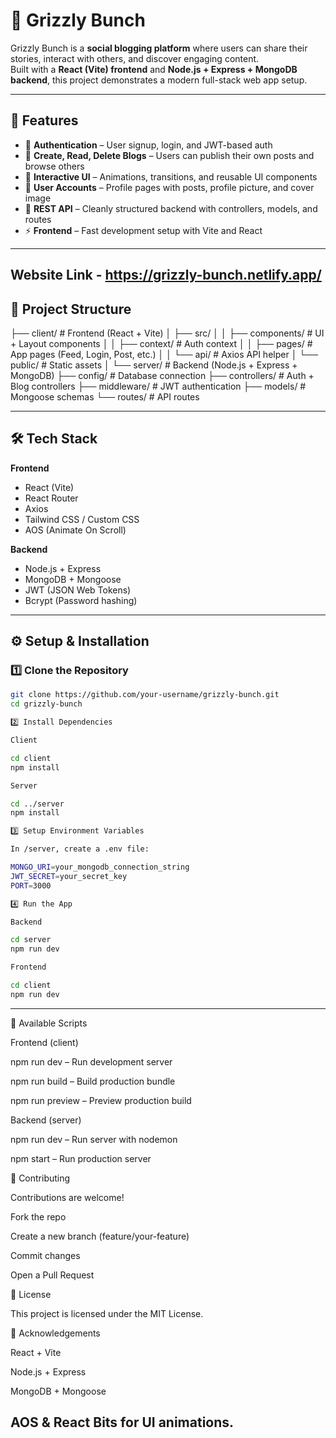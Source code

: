 # 🐻 Grizzly Bunch

Grizzly Bunch is a **social blogging platform** where users can share their stories, interact with others, and discover engaging content.  
Built with a **React (Vite) frontend** and **Node.js + Express + MongoDB backend**, this project demonstrates a modern full-stack web app setup.

---

## 🚀 Features
- 🔐 **Authentication** – User signup, login, and JWT-based auth
- 📝 **Create, Read, Delete Blogs** – Users can publish their own posts and browse others
- 🎨 **Interactive UI** – Animations, transitions, and reusable UI components
- 👤 **User Accounts** – Profile pages with posts, profile picture, and cover image
- 📡 **REST API** – Cleanly structured backend with controllers, models, and routes
- ⚡ **Frontend** – Fast development setup with Vite and React

---
Website Link - https://grizzly-bunch.netlify.app/
---

## 📂 Project Structure
├── client/ # Frontend (React + Vite)
│ ├── src/
│ │ ├── components/ # UI + Layout components
│ │ ├── context/ # Auth context
│ │ ├── pages/ # App pages (Feed, Login, Post, etc.)
│ │ └── api/ # Axios API helper
│ └── public/ # Static assets
│
└── server/ # Backend (Node.js + Express + MongoDB)
├── config/ # Database connection
├── controllers/ # Auth + Blog controllers
├── middleware/ # JWT authentication
├── models/ # Mongoose schemas
└── routes/ # API routes

---

## 🛠️ Tech Stack
**Frontend**
- React (Vite)
- React Router
- Axios
- Tailwind CSS / Custom CSS
- AOS (Animate On Scroll)

**Backend**
- Node.js + Express
- MongoDB + Mongoose
- JWT (JSON Web Tokens)
- Bcrypt (Password hashing)

---

## ⚙️ Setup & Installation

### 1️⃣ Clone the Repository
```bash
git clone https://github.com/your-username/grizzly-bunch.git
cd grizzly-bunch

2️⃣ Install Dependencies

Client

cd client
npm install

Server

cd ../server
npm install

3️⃣ Setup Environment Variables

In /server, create a .env file:

MONGO_URI=your_mongodb_connection_string
JWT_SECRET=your_secret_key
PORT=3000

4️⃣ Run the App

Backend

cd server
npm run dev

Frontend

cd client
npm run dev
```
---
📌 Available Scripts

Frontend (client)

npm run dev – Run development server

npm run build – Build production bundle

npm run preview – Preview production build

Backend (server)

npm run dev – Run server with nodemon

npm start – Run production server

🤝 Contributing

Contributions are welcome!

Fork the repo

Create a new branch (feature/your-feature)

Commit changes

Open a Pull Request

📜 License

This project is licensed under the MIT License.

🌟 Acknowledgements

React + Vite

Node.js + Express

MongoDB + Mongoose

AOS & React Bits for UI animations.
---
